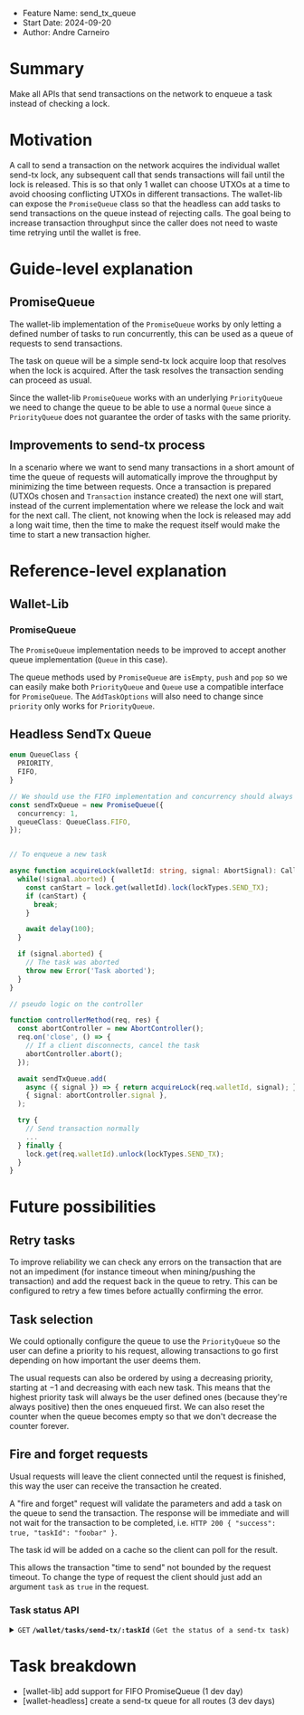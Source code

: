 - Feature Name: send_tx_queue
- Start Date: 2024-09-20
- Author: Andre Carneiro

# Summary
[summary]: #summary

Make all APIs that send transactions on the network to enqueue a task instead of checking a lock.

# Motivation
[motivation]: #motivation

A call to send a transaction on the network acquires the individual wallet send-tx lock, any subsequent call that sends transactions will fail until the lock is released.
This is so that only 1 wallet can choose UTXOs at a time to avoid choosing conflicting UTXOs in different transactions.
The wallet-lib can expose the `PromiseQueue` class so that the headless can add tasks to send transactions on the queue instead of rejecting calls.
The goal being to increase transaction throughput since the caller does not need to waste time retrying until the wallet is free.

# Guide-level explanation
[guide-level-explanation]: #guide-level-explanation

## PromiseQueue

The wallet-lib implementation of the `PromiseQueue` works by only letting a defined number of tasks to run concurrently, this can be used as a queue of requests to send transactions.

The task on queue will be a simple send-tx lock acquire loop that resolves when the lock is acquired.
After the task resolves the transaction sending can proceed as usual.

Since the wallet-lib `PromiseQueue` works with an underlying `PriorityQueue` we need to change the queue to be able to use a normal `Queue` since a `PriorityQueue` does not guarantee the order of tasks with the same priority.

## Improvements to send-tx process

In a scenario where we want to send many transactions in a short amount of time the queue of requests will automatically improve the throughput by minimizing the time between requests.
Once a transaction is prepared (UTXOs chosen and `Transaction` instance created) the next one will start, instead of the current implementation where we release the lock and wait for the next call.
The client, not knowing when the lock is released may add a long wait time, then the time to make the request itself would make the time to start a new transaction higher.

# Reference-level explanation
[reference-level-explanation]: #reference-level-explanation

## Wallet-Lib

### PromiseQueue

The `PromiseQueue` implementation needs to be improved to accept another queue implementation (`Queue` in  this case).

The queue methods used by `PromiseQueue` are `isEmpty`, `push` and `pop` so we can easily make both `PriorityQueue` and `Queue` use a compatible interface for `PromiseQueue`.
The `AddTaskOptions` will also need to change since `priority` only works for `PriorityQueue`.

## Headless SendTx Queue

```ts
enum QueueClass {
  PRIORITY,
  FIFO,
}

// We should use the FIFO implementation and concurrency should always be 1.
const sendTxQueue = new PromiseQueue({
  concurrency: 1,
  queueClass: QueueClass.FIFO,
});


// To enqueue a new task

async function acquireLock(walletId: string, signal: AbortSignal): CallableFunction {
  while(!signal.aborted) {
    const canStart = lock.get(walletId).lock(lockTypes.SEND_TX);
    if (canStart) {
      break;
    }

    await delay(100);
  }

  if (signal.aborted) {
    // The task was aborted
    throw new Error('Task aborted');
  }
}

// pseudo logic on the controller

function controllerMethod(req, res) {
  const abortController = new AbortController();
  req.on('close', () => {
    // If a client disconnects, cancel the task
    abortController.abort();
  });

  await sendTxQueue.add(
    async ({ signal }) => { return acquireLock(req.walletId, signal); },
    { signal: abortController.signal },
  );

  try {
    // Send transaction normally
    ...
  } finally {
    lock.get(req.walletId).unlock(lockTypes.SEND_TX);
  }
}
```

# Future possibilities
[future-possibilities]: #future-possibilities

## Retry tasks

To improve reliability we can check any errors on the transaction that are not an impediment (for instance timeout when mining/pushing the transaction) and add the request back in the queue to retry.
This can be configured to retry a few times before actuallly confirming the error.

## Task selection

We could optionally configure the queue to use the `PriorityQueue` so the user can define a priority to his request, allowing transactions to go first depending on how important the user deems them.

The usual requests can also be ordered by using a decreasing priority, starting at $-1$ and decreasing with each new task.
This means that the highest priority task will always be the user defined ones (because they're always positive) then the ones enqueued first.
We can also reset the counter when the queue becomes empty so that we don't decrease the counter forever.

## Fire and forget requests

Usual requests will leave the client connected until the request is finished, this way the user can receive the transaction he created.

A "fire and forget" request will validate the parameters and add a task on the queue to send the transaction.
The response will be immediate and will not wait for the transaction to be completed, i.e. `HTTP 200 { "success": true, "taskId": "foobar" }`.

The task id will be added on a cache so the client can poll for the result.

This allows the transaction "time to send" not bounded by the request timeout.
To change the type of request the client should just add an argument `task` as `true` in the request.

### Task status API

<details>

 <summary><code>GET</code> <code><b>/wallet/tasks/send-tx/:taskId</b></code> <code>(Get the status of a send-tx task)</code></summary>

This API will return the task status from an internal cache.


##### Parameters

> | name        | type     | data type | description              | location |
> | ----------- | -------- | --------- | ------------------------ | -------- |
> | taskId      | required | string    | The id of the task       | path     | 
> | x-wallet-id | required | string    | Wallet owner of the task | header   |

##### Responses

> | http code | content-type       | response                                                          |
> | --------- | ------------------ | ----------------------------------------------------------------- |
> | `200`     | `application/json` | `{"success":true, "code": 3, "status": "Done", "txId": "abc123"}` |
> | `400`     | `application/json` | `{"success": false, "message":"Bad Request"}`                     |
>
> Where the possible status are:
> - Waiting (0)
> - Executing (1)
> - Error (2)
> - Done (3)

##### Example cURL

> ```javascript
>  curl -X POST -H 'X-Wallet-ID: main' 'http://localhost:8000/wallet/tasks/send-tx/123'
> ```

</details>

# Task breakdown

- \[wallet-lib\] add support for FIFO PromiseQueue (1 dev day)
- \[wallet-headless\] create a send-tx queue for all routes (3 dev days)
